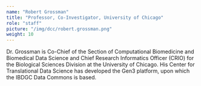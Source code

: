 ```yaml
---
name: "Robert Grossman"
title: "Professor, Co-Investigator, University of Chicago"
role: "staff"
picture: "/img/dcc/robert.grossman.png"
weight: 10
---
```


Dr. Grossman is Co-Chief of the Section of Computational Biomedicine and Biomedical Data Science and Chief Research Informatics Officer (CRIO) for the Biological Sciences Division at the University of Chicago. His Center for Translational Data Science has developed the Gen3 platform, upon which the IBDGC Data Commons is based.
